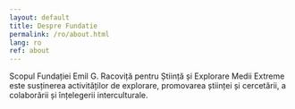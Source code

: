 ```yaml
---
layout: default
title: Despre Fundatie
permalink: /ro/about.html
lang: ro
ref: about
---
```


Scopul Fundației Emil G. Racoviță pentru Știință și Explorare Medii Extreme este susținerea 
activităților de explorare, promovarea științei și cercetării, a colaborării și înțelegerii interculturale.

